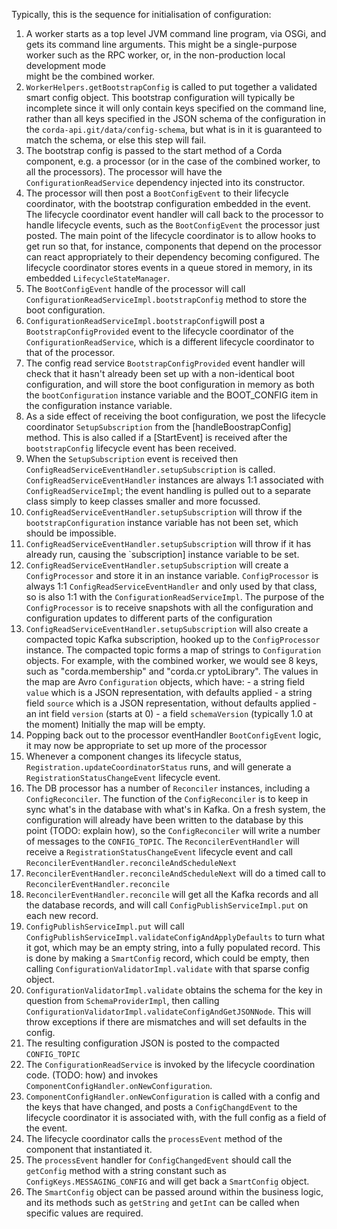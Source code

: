 Typically, this is the sequence for initialisation of configuration:

1. A worker starts as a top level JVM command line program, via OSGi, and gets its command line arguments. 
   This might be a single-purpose worker such as the RPC worker, or, in the non-production local development mode  
   might be the combined worker.
2. `WorkerHelpers.getBootstrapConfig` is called to put together a validated smart config object. This
   bootstrap configuration will typically be incomplete since it will only contain keys specified on the command line,
   rather than all keys specified in the JSON schema of the configuration in the `corda-api.git/data/config-schema`,
   but what is in it is guaranteed to match the schema, or else this step will fail.
3. The bootstrap config is passed to the start method of a Corda component, e.g. a processor (or in the
   case of the combined worker, to all the processors). The processor will have the
   `ConfigurationReadService` dependency injected into its constructor.
4. The processor will then post a `BootConfigEvent` to their lifecycle coordinator, with the bootstrap
   configuration embedded in the event. The lifecycle coordinator event handler will call back to the processor
   to handle lifecycle events, such as the `BootConfigEvent` the processor just posted. 
   The main point of the lifecycle coordinator is to allow hooks to get run so that, for instance,
   components that depend on the processor can react appropriately to their dependency becoming
   configured. The lifecycle coordinator stores events in a queue stored in memory, 
   in its embedded `LifecycleStateManager`.
5. The `BootConfigEvent` handle of the processor will call `ConfigurationReadServiceImpl.bootstrapConfig` method to 
   store the boot configuration. 
6. `ConfigurationReadServiceImpl.bootstrapConfig`will post a `BootstrapConfigProvided` event to the 
   lifecycle coordinator of the `ConfigurationReadService`, which is a different lifecycle coordinator to that of 
   the processor.
7. The config read service `BootstrapConfigProvided` event handler will check that it hasn't
   already been set up with a non-identical boot configuration, and will store the boot configuration
   in memory as both the `bootConfiguration` instance variable and the BOOT_CONFIG item in the
   configuration instance variable.
8. As a side effect of receiving the boot configuration, we post the lifecycle coordinator `SetupSubscription` 
   from the [handleBoostrapConfig] method. This is also called if a [StartEvent] is received after the
   `bootstrapConfig` lifecycle event has been received.
9. When the `SetupSubscription` event is received then `ConfigReadServiceEventHandler.setupSubscription` is called.
   `ConfigReadServiceEventHandler` instances are always 1:1 associated with `ConfigReadServiceImpl`; the event
   handling is pulled out to a separate class simply to keep classes smaller and more focussed.
10. `ConfigReadServiceEventHandler.setupSubscription` will throw if the `bootstrapConfiguration` instance variable 
    has not been set, which should be impossible.
11. `ConfigReadServiceEventHandler.setupSubscription` will throw if it has already run, causing the
    `subscription] instance variable to be set.
12. `ConfigReadServiceEventHandler.setupSubscription` will create a `ConfigProcessor` and store it in an 
     instance variable. `ConfigProcessor` is always 1:1 `ConfigReadServiceEventHandler` and only used by that class,
     so is also 1:1 with the `ConfigurationReadServiceImpl`. The purpose of the `ConfigProcessor` is to receive
     snapshots with all the configuration and configuration updates to different parts of the configuration
13. `ConfigReadServiceEventHandler.setupSubscription` will also create a compacted topic Kafka subscription, 
     hooked up to the `ConfigProcessor` instance. The compacted topic forms a map of strings to `Configuration`
     objects. For example, with the combined worker, we would see 8 keys, such as "corda.membership" and
     "corda.cr yptoLibrary". The values in the map are Avro `Configuration` objects, which have:
        - a string field `value` which is a JSON representation, with defaults applied
        - a string field `source` which is a JSON representation, without defaults applied
        - an int field `version` (starts at 0)
        - a field `schemaVersion` (typically 1.0 at the moment)
    Initially the map will be empty.
14. Popping back out to the processor eventHandler `BootConfigEvent` logic, it may now be appropriate to 
    set up more of the processor
15. Whenever a component changes its lifecycle status, `Registration.updateCoordinatorStatus` runs, and will generate a
    `RegistrationStatusChangeEvent` lifecycle event.  
16. The DB processor has a number of `Reconciler` instances, including a `ConfigReconciler`. The function of
    the `ConfigReconciler` is to keep in sync what's in the database with what's in Kafka. On a fresh system,
    the configuration will already have been written to the database by this point (TODO: explain how), so
    the `ConfigReconciler` will write a number of messages to the `CONFIG_TOPIC`. The `ReconcilerEventHandler` will
   receive a `RegistrationStatusChangeEvent` lifecycle event and call `ReconcilerEventHandler.reconcileAndScheduleNext`
17. `ReconcilerEventHandler.reconcileAndScheduleNext` will do a timed call to `ReconcilerEventHandler.reconcile`
18. `ReconcilerEventHandler.reconcile` will get all the Kafka records and all the database records, and will call
    `ConfigPublishServiceImpl.put` on each new record.
19. `ConfigPublishServiceImpl.put` will call `ConfigPublishServiceImpl.validateConfigAndApplyDefaults` to turn what
    it got, which may be an empty string, into a fully populated record. This is done by making a `SmartConfig` record,
    which could be empty, then calling `ConfigurationValidatorImpl.validate` with that sparse config object.
20. `ConfigurationValidatorImpl.validate` obtains the schema for the key in question from `SchemaProviderImpl`,
    then calling `ConfigurationValidatorImpl.validateConfigAndGetJSONNode`. This will throw exceptions if there
    are mismatches and will set defaults in the config. 
21. The resulting configuration JSON is posted to the compacted `CONFIG_TOPIC`
22. The `ConfigurationReadService` is invoked by the lifecycle coordination code. (TODO: how) and invokes
    `ComponentConfigHandler.onNewConfiguration`. 
23. `ComponentConfigHandler.onNewConfiguration` is called with a config and the keys that have changed, and
    posts a `ConfigChangdEvent` to the lifecycle coordinator it is associated with, with the full
    config as a field of the event.
24. The lifecycle coordinator calls the `processEvent` method of the component that instantiated it.
25. The `processEvent` handler for `ConfigChangedEvent` should call the `getConfig` method with a string constant such as
    `ConfigKeys.MESSAGING_CONFIG` and will get back a `SmartConfig` object.
26. The `SmartConfig` object can be passed around within the business logic, and its methods
    such as `getString` and `getInt` can be called when specific values are required.
